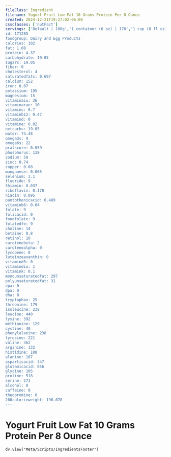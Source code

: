 ```yaml
---
fileClass: Ingredient
filename: Yogurt Fruit Low Fat 10 Grams Protein Per 8 Ounce
created: 2024-12-21T19:27:02-06:00
cssclasses: ['nutFact']
servings: ['Default | 100g','1 container (6 oz) | 170','1 cup (8 fl oz) | 245','1 container (8 oz) | 227','1 container, dannon sprinkl'ins (4.1 oz) | 116','1/2 container (4 oz) | 113']
id: 171285
foodgroup: Dairy and Egg Products
calories: 102
fat: 1.08
protein: 4.37
carbohydrate: 19.05
sugars: 19.05
fiber: 0
cholesterol: 4
saturatedfats: 0.697
calcium: 152
iron: 0.07
potassium: 195
magnesium: 15
vitaminaiu: 36
vitaminarae: 10
vitaminc: 0.7
vitaminb12: 0.47
vitamind: 0
vitamine: 0.02
netcarbs: 19.05
water: 74.48
omega3s: 9
omega6s: 22
pralscore: 0.059
phosphorus: 119
sodium: 58
zinc: 0.74
copper: 0.08
manganese: 0.065
selenium: 3.1
fluoride: 9
thiamin: 0.037
riboflavin: 0.178
niacin: 0.095
pantothenicacid: 0.489
vitaminb6: 0.04
folate: 9
folicacid: 0
foodfolate: 9
folatedfe: 9
choline: 14
betaine: 0.8
retinol: 10
carotenebeta: 2
carotenealpha: 0
lycopene: 0
luteinzeaxanthin: 0
vitamind3: 0
vitamindiu: 1
vitamink: 0.1
monounsaturatedfat: 297
polyunsaturatedfat: 31
epa: 0
dpa: 0
dha: 0
tryptophan: 25
threonine: 179
isoleucine: 238
leucine: 440
lysine: 392
methionine: 129
cystine: 40
phenylalanine: 238
tyrosine: 221
valine: 362
arginine: 132
histidine: 108
alanine: 187
asparticacid: 347
glutamicacid: 856
glycine: 105
proline: 518
serine: 271
alcohol: 0
caffeine: 0
theobromine: 0
200calorieweight: 196.078
---
```


# Yogurt Fruit Low Fat 10 Grams Protein Per 8 Ounce

```dataviewjs
dv.view("Meta/Scripts/IngredientsFooter")
```